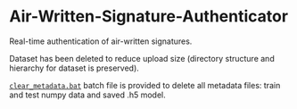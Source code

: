 # Air-Written-Signature-Authenticator
Real-time authentication of air-written signatures.

Dataset has been deleted to reduce upload size (directory structure and hierarchy for dataset is preserved).

[`clear_metadata.bat`](Air-Written-Signature-Authenticator/clear_metadata.bat) batch file is provided to delete all metadata files: train and test numpy data and saved .h5 model.
